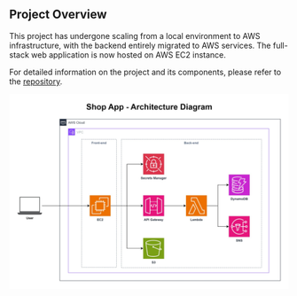 ## Project Overview

This project has undergone scaling from a local environment to AWS infrastructure, with the backend entirely migrated to AWS services. The full-stack web application is now hosted on AWS EC2 instance. 

For detailed information on the project and its components, please refer to the [repository](https://github.com/moelashmawy/inventory-application/tree/master).

![Alt text](<Shop App Architecture Diagram.jpg>)